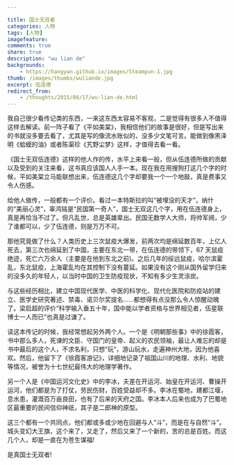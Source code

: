 ```yaml
---

title: 国士无双者
categories: 人物
tags: [人物]
imagefeature:
comments: true
share: true
description: "wu lian de"
backgrounds:
    - https://hangyan.github.io/images/Steampun-1.jpg
thumb: /images/thumbs/wuliande.jpg
excerpt: 伍连德
redirect_from:
    - /thoughts/2015/08/17/wu-lian-de.html
---
```


我自己很少看传记类的东西，一来这东西太容易不客观，二是觉得有很多人不值得这样去解读。前一阵子看了《平如美棠》，我相信他们的故事是很好，但是写出来的书就没多要去看了，尤其是写的像流水账似的，没多少文笔可言。能做到像黑泽明《蛤蟆的油》或者陈渠珍《艽野尘梦》这样，才值得去看一看。

《国士无双伍连德》这样的他人作的传，水平上来看一般，但从伍连德所做的贡献以及受到的关注来看，这书真应该国人人手一本。现在我在用搜狗打这几个字的时候，平如美棠立马能联想出来，伍连德这几个字却要我一个一个地敲，真是费事又令人伤感。

给他人做传，一般都有一个评价。看过一本特斯拉的叫“被埋没的天才”，纳什的“美丽心灵”，辜鸿铭是“民国第一奇人”，国士无双这几个字，用在伍连德身上，真是再恰当不过了。但凡乱世，总是英雄辈出。民国无数学人大师，将帅军阀，少了谁都可以，少了伍连德，则是万万不可。

那他究竟做了什么？人类历史上三次鼠疫大爆发，前两次均是绵延数百年，上亿人死去，第三次也绵延到了中国，主要在东北一带，在伍连德的带领下，67 天鼠疫绝迹，死亡六万余人（主要是在他到东北之前)。之后几年的绥远鼠疫，哈尔滨霍乱，东北鼠疫，上海霍乱均在其控制下没有蔓延。如果没有这个刚从国外留学归来的没多久的年轻人，以当时中国的卫生防疫现状，不知有多少生灵涂炭。

与这些经历相比，建立中国现代医学、中医的科学化、现代化医院和防疫站的建立、医学史研究著述、禁毒、诺贝尔奖提名……都想得有点没那么令人惊醒动魄了。梁启超的评价“科学输入垂五十年，国中能以学者资格与世界相见者，伍星联博士一人而已”也真是过谦了。

读这本传记的时候，我经常想起另外两个人。一个是《明朝那些事》中的徐霞客，书中那么多人，死谏的文臣、守国门的皇帝、起义的农民领袖，最让人难忘的却是书中最后的这个人，不求名利，只想“玩”，游山玩水，走遍神州大地，因为他喜欢。然后，他留下了《徐霞客游记》，详细地记录了祖国山川的地理、水利、地貌等情况，被誉为十七世纪最伟大的地理学著作。

另一个人是《中国运河文化史》中的李冰，夫差在开运河、始皇在开运河、曹操开运河，他们都是为了打仗，劳民伤财，百姓受益却不多。李冰在蜀地，建都江堰，息水患，灌溉百万亩良田，也有了后来的天府之国。李冰本人后来也成为了巴蜀地区最重要的民间信仰神祇，其子是二郎神的原型。

这三个都有一个共同点，他们都或多或少地在回避与人“斗”，而是在与自然“斗”。城头变幻大王旗，这个来了，又走了，然后又来了一个新的，苦的总是百姓。而这几个人，却是一直在为苍生谋福!

是真国士无双者!
